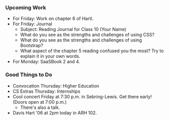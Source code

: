 ### Upcoming Work

* For Friday: Work on chapter 6 of Hartl.
* For Friday: Journal
    * Subject: Reading Journal for Class 10 (Your Name)
    * What do you see as the strengths and challenges of using CSS?
    * What do you see as the strengths and challenges of using Bootstrap?
    * What aspect of the chapter 5 reading confused you the most? Try 
      to explain it in your own words.
* For Monday: SaaSBook 2 and 4.

### Good Things to Do

* Convocation Thursday: Higher Education
* CS Extras Thursday: Internships
* Cool concert Friday at 7:30 p.m. in Sebring-Lewis.  Get there early!
  (Doors open at 7:00 p.m.)
    * There's also a talk.
* Davis Hart '06 at 2pm today in ARH 102.
